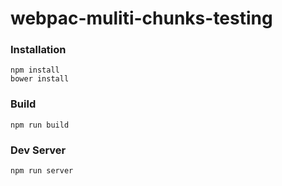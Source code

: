 webpac-muliti-chunks-testing
============================

### Installation

```
npm install
bower install
```

### Build

```
npm run build
```

### Dev Server

```
npm run server
```
